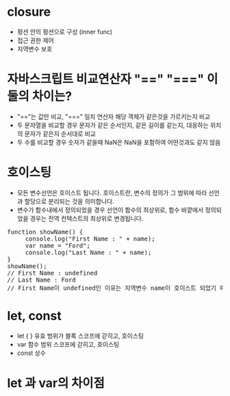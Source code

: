 # closure

- 펑션 안의 펑션으로 구성 (inner func)
- 접근 권한 제어
- 지역변수 보호


# 자바스크립트 비교연산자 "==" "===" 이 둘의 차이는?

- "=="는 값만 비교, "===" 일치 연산자 해당 객체가 같은것을 가르키는지 비교
- 두 문자열을 비교할 경우 문자가 같은 순서인지, 같은 길이를 같는지, 대응하는 위치의 문자가 같은지 순서대로 비교
- 두 수를 비교할 경우 숫자가 같을때 NaN은 NaN을 포함하여 어떤것과도 같지 않음

# 호이스팅

- 모든 변수선언은 호이스트 됩니다. 호이스트란, 변수의 정의가 그 범위에 따라 선언과 할당으로 분리되는 것을 의미합니다. 
- 변수가 함수내에서 정의되었을 경우 선언이 함수의 최상위로, 함수 바깥에서 정의되었을 경우는 전역 컨텍스트의 최상위로 변경됩니다.

<pre>
function showName() {
     console.log("First Name : " + name);
     var name = "Ford";
     console.log("Last Name : " + name);
}
showName();
// First Name : undefined
// Last Name : Ford
// First Name이 undefined인 이유는 지역변수 name이 호이스트 되었기 때문입니다.
</pre>


# let, const
- let { } 유효 범위가 블록 스코프에 갇히고, 호이스팅
- var 함수 범위 스코프에 갇히고, 호이스팅 
- const 상수


# let 과 var의 차이점
